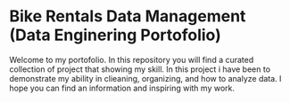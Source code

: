 # Bike Rentals Data Management (Data Enginering Portofolio)
Welcome to my portofolio. In this repository you will find a curated collection of project that showing my skill. In this project i have been to demonstrate my ability in clieaning, organizing, and how to analyze data. I hope you can find an information and inspiring with my work. 
